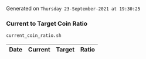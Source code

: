 Generated on `Thursday 23-September-2021 at 19:30:25`

### Current to Target Coin Ratio
`current_coin_ratio.sh`

Date|Current|Target|Ratio
---|---|---|---
